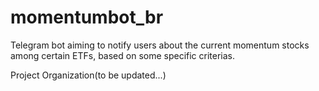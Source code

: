 momentumbot_br
==============================

Telegram bot aiming to notify users about the current momentum stocks among certain ETFs, based on some specific criterias.

Project Organization(to be updated...)

